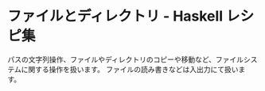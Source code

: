 # ファイルとディレクトリ - Haskell レシピ集

パスの文字列操作、ファイルやディレクトリのコピーや移動など、ファイルシステムに関する操作を扱います。
ファイルの読み書きなどは入出力にて扱います。
